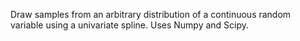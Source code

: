 Draw samples from an arbitrary distribution of a continuous random variable using a univariate spline. Uses Numpy and Scipy.
